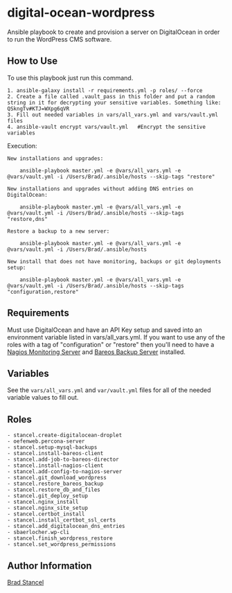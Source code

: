 digital-ocean-wordpress
=========

Ansible playbook to create and provision a server on DigitalOcean in order to run the WordPress CMS software.


How to Use
------------

To use this playbook just run this command.

	1. ansible-galaxy install -r requirements.yml -p roles/ --force
	2. Create a file called .vault_pass in this folder and put a random string in it for decrypting your sensitive variables. Something like: QSkngTv#KTJ=WXpg6qVR
	3. Fill out needed variables in vars/all_vars.yml and vars/vault.yml files
	4. ansible-vault encrypt vars/vault.yml   #Encrypt the sensitive variables

Execution: 

	New installations and upgrades:	
	
```
	ansible-playbook master.yml -e @vars/all_vars.yml -e @vars/vault.yml -i /Users/Brad/.ansible/hosts --skip-tags "restore"
```

	New installations and upgrades without adding DNS entries on DigitalOcean:
			
```
	ansible-playbook master.yml -e @vars/all_vars.yml -e @vars/vault.yml -i /Users/Brad/.ansible/hosts --skip-tags "restore,dns"
```
		
	Restore a backup to a new server:
	
```
	ansible-playbook master.yml -e @vars/all_vars.yml -e @vars/vault.yml -i /Users/Brad/.ansible/hosts		
```

	New install that does not have monitoring, backups or git deployments setup:	
	
```
	ansible-playbook master.yml -e @vars/all_vars.yml -e @vars/vault.yml -i /Users/Brad/.ansible/hosts --skip-tags "configuration,restore"
```



Requirements
------------

Must use DigitalOcean and have an API Key setup and saved into an environment variable listed in vars/all_vars.yml. If you want to use any of the roles with a tag of "configuration" or "restore" then you'll need to have a [Nagios Monitoring Server](https://www.nagios.org/projects/nagios-core/) and [Bareos Backup Server](http://www.bareos.org/en/) installed.

Variables
------------

See the `vars/all_vars.yml` and `var/vault.yml` files for all of the needed variable values to fill out.


Roles
------------

	- stancel.create-digitalocean-droplet
	- oefenweb.percona-server
	- stancel.setup-mysql-backups
	- stancel.install-bareos-client
	- stancel.add-job-to-bareos-director
	- stancel.install-nagios-client
	- stancel.add-config-to-nagios-server
	- stancel.git_download_wordpress
	- stancel.restore_bareos_backup
	- stancel.restore_db_and_files
	- stancel.git_deploy_setup 
	- stancel.nginx_install
	- stancel.nginx_site_setup
	- stancel.certbot_install 
	- stancel.install_certbot_ssl_certs
	- stancel.add_digitalocean_dns_entries
	- sbaerlocher.wp-cli
	- stancel.finish_wordpress_restore
	- stancel.set_wordpress_permissions



Author Information
------------------

[Brad Stancel](https://github.com/stancel)




